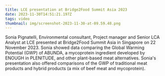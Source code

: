 ```yaml
---
title: LCE presentation at Bridge2Food Summit Asia 2023
date: 2023-11-30T14:51:21.197Z
tags: video
thumbnail: img/screenshot-2023-11-30-at-09.59.48.png
---
```

Sonia Pignatelli, Environmental consultant, Project manager and Senior LCA Analyst at LCE presented at Bridge2Food Summit Asia in Singapore on 22 November 2023. Sonia showed data comparing the Global Warming Potential (GWP) of ABUNDA, a mycoprotein ingredient developed by ENOUGH in PLENITUDE, and other plant-based meat alternatives. Sonia's presentation also offered comparisons of the GWP of traditional meat products and hybrid products (a mix of beef meat and mycoprotein).